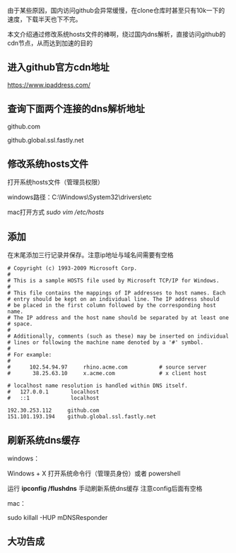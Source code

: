 由于某些原因，国内访问github会异常缓慢，在clone仓库时甚至只有10k一下的速度，下载半天也下不完。

本文介绍通过修改系统hosts文件的棒啊，绕过国内dns解析，直接访问github的cdn节点，从而达到加速的目的

## 进入github官方cdn地址

https://www.ipaddress.com/

## 查询下面两个连接的dns解析地址

github.com

github.global.ssl.fastly.net

## 修改系统hosts文件

打开系统hosts文件（管理员权限）

windows路径：C:\Windows\System32\drivers\etc

mac打开方式 *sudo vim /etc/hosts*

## 添加

在末尾添加三行记录并保存。注意ip地址与域名间需要有空格

```
# Copyright (c) 1993-2009 Microsoft Corp.
#
# This is a sample HOSTS file used by Microsoft TCP/IP for Windows.
#
# This file contains the mappings of IP addresses to host names. Each
# entry should be kept on an individual line. The IP address should
# be placed in the first column followed by the corresponding host name.
# The IP address and the host name should be separated by at least one
# space.
#
# Additionally, comments (such as these) may be inserted on individual
# lines or following the machine name denoted by a '#' symbol.
#
# For example:
#
#      102.54.94.97     rhino.acme.com          # source server
#       38.25.63.10     x.acme.com              # x client host

# localhost name resolution is handled within DNS itself.
#   127.0.0.1       localhost
#   ::1             localhost

192.30.253.112     github.com
151.101.193.194    github.global.ssl.fastly.net
```

## 刷新系统dns缓存

windows：

Windows + X 打开系统命令行（管理员身份）或者 powershell

运行 **ipconfig /flushdns** 手动刷新系统dns缓存   注意config后面有空格

mac：

sudo killall -HUP mDNSResponder

## 大功告成